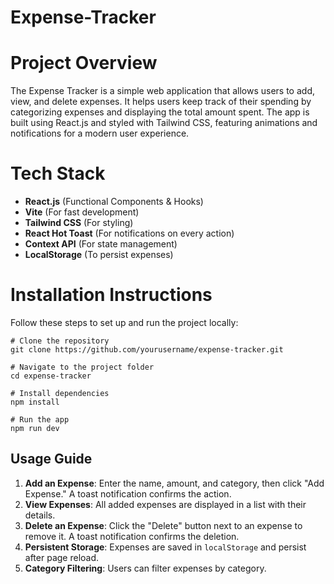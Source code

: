 # Expense-Tracker
# Project Overview
The Expense Tracker is a simple web application that allows users to add, view, and delete expenses. It helps users keep track of their spending by categorizing expenses and displaying the total amount spent. The app is built using React.js and styled with Tailwind CSS, featuring animations and notifications for a modern user experience.

# Tech Stack
- **React.js** (Functional Components & Hooks)
- **Vite** (For fast development)
- **Tailwind CSS** (For styling)
- **React Hot Toast** (For notifications on every action)
- **Context API** (For state management)
- **LocalStorage** (To persist expenses)

# Installation Instructions
Follow these steps to set up and run the project locally:

```
# Clone the repository
git clone https://github.com/yourusername/expense-tracker.git

# Navigate to the project folder
cd expense-tracker

# Install dependencies
npm install

# Run the app
npm run dev
```

## Usage Guide
1. **Add an Expense**: Enter the name, amount, and category, then click "Add Expense." A toast notification confirms the action.
2. **View Expenses**: All added expenses are displayed in a list with their details.
3. **Delete an Expense**: Click the "Delete" button next to an expense to remove it. A toast notification confirms the deletion.
4. **Persistent Storage**: Expenses are saved in `localStorage` and persist after page reload.
5. **Category Filtering**: Users can filter expenses by category.


